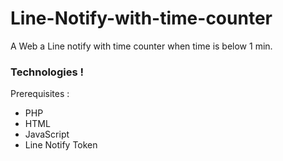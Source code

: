 ﻿# Line-Notify-with-time-counter
A Web a Line notify with time counter when time is below 1 min.

### Technologies !
Prerequisites :
  - PHP
  - HTML
  - JavaScript
  - Line Notify Token
